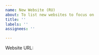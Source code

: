 ```yaml
---
name: New Website (RU)
about: To list new websites to focus on
title: ''
labels: ''
assignees: ''

---
```


Website URL:
